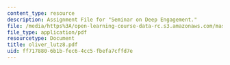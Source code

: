 ```yaml
---
content_type: resource
description: Assignment File for "Seminar on Deep Engagement."
file: /media/https%3A/open-learning-course-data-rc.s3.amazonaws.com/mas-961-seminar-on-deep-engagement-fall-2004/ff7178806b1bfec64cc5fbefa7cffd7e_oliver_lutz8.pdf
file_type: application/pdf
resourcetype: Document
title: oliver_lutz8.pdf
uid: ff717880-6b1b-fec6-4cc5-fbefa7cffd7e
---
```

